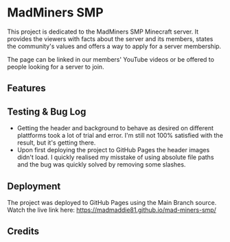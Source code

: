 # MadMiners SMP

This project is dedicated to the MadMiners SMP Minecraft server.
It provides the viewers with facts about the server and its members, states the community's values and offers a way to apply for a server membership.

The page can be linked in our members' YouTube videos or be offered to people looking for a server to join.

## Features

## Testing & Bug Log
* Getting the header and background to behave as desired on different plattforms took a lot of trial and error. I'm still not 100% satisfied with the result, but it's getting there. 
* Upon first deploying the project to GitHub Pages the header images didn't load. I quickly realised my misstake of using absolute file paths and the bug was quickly solved by removing some slashes.

## Deployment
The project was deployed to GitHub Pages using the Main Branch source. <br>
Watch the live link here: https://madmaddie81.github.io/mad-miners-smp/

## Credits


